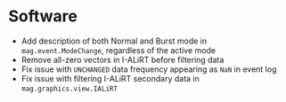 # Software

- Add description of both Normal and Burst mode in `mag.event.ModeChange`, regardless of the active mode
- Remove all-zero vectors in I-ALiRT before filtering data 
- Fix issue with `UNCHANGED` data frequency appearing as `NaN` in event log
- Fix issue with filtering I-ALiRT secondary data in `mag.graphics.view.IALiRT`
